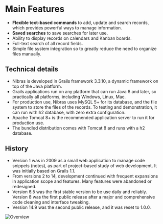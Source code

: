 # Main Features

* **Flexible text-based commands** to add, update and search records, which provides powerful ways to manage information.
* **Saved searches** to save searches for later use.
* Ability to display records on calendars and Kanban boards.
* Full-text search of all record fields.
* Simple file system integration so to greatly reduce the need to organize files manually.

## Technical details

* Nibras is developed in Grails framework 3.3.10, a dynamic framework on top of the Java platform.
* Grails applications run on any platform that can run Java 8 and later, so practically all platforms, including Windows, Linux, Mac.
* For production use, Nibras uses MySQL 5+ for its database, and the file system to store the files of the records. To testing and demonstration, it can run with h2 database, with zero extra configuration.
* Apache Tomcat 8+ is the recommended application server to run it for production use.
* The bundled distribution comes with Tomcat 8 and runs with a h2 database.

<!-- Target users
Users who are committed to long term organization of their personal information, planning, and productivity, and willing to invest time to learn a new system.
Average computer-skilled person can use the data entry and search forms.
Advanced users (not necessarily programmers) can use the advanced features of Nibras, and are the main target users.
Although users can get up and running with it in few hours, the real and major benefits comes with time. -->
<!-- Willing to adjust and adapt to a new system to fit their needs. -->

<!-- Are managing big and dynamic volume of information or documents -->



## History

* Version 1 was in 2009 as a small web application to manage code snippets (notes), as part of project-based study of web development. It was initially based on Grails 1.1.
* From versions 2 to 14, development continued with frequent expansions in application scope and features. Many features were abandoned or redesigned.
* Version 6.5 was the first stable version to be use daily and reliably. Version 8 was the first public release after a major and comprehensive code cleaning and interface tweaking.
* Version 14.9 was the second public release, and it was reset to 1.0.0.


![Overview](./images/version-8.4.jpg)


